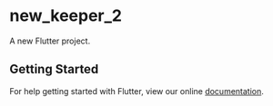 # new_keeper_2

A new Flutter project.

## Getting Started

For help getting started with Flutter, view our online
[documentation](https://flutter.io/).

